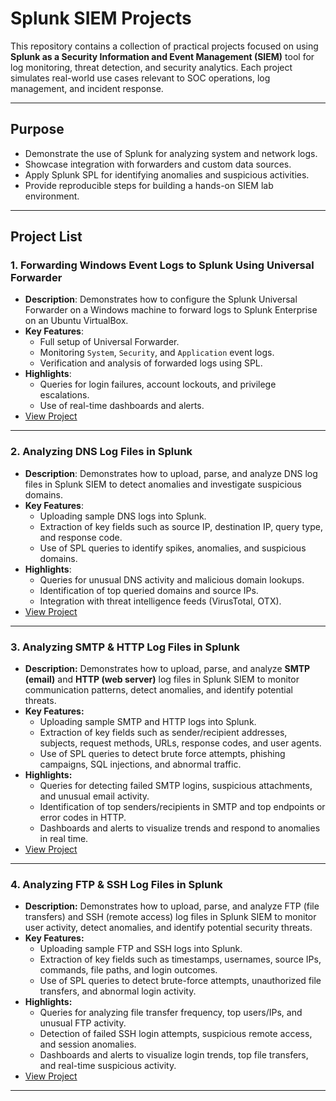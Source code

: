 # Splunk SIEM Projects

This repository contains a collection of practical projects focused on using **Splunk as a Security Information and Event Management (SIEM)** tool for log monitoring, threat detection, and security analytics. Each project simulates real-world use cases relevant to SOC operations, log management, and incident response.

---

## Purpose

- Demonstrate the use of Splunk for analyzing system and network logs.
- Showcase integration with forwarders and custom data sources.
- Apply Splunk SPL for identifying anomalies and suspicious activities.
- Provide reproducible steps for building a hands-on SIEM lab environment.

---

## Project List

### 1. **Forwarding Windows Event Logs to Splunk Using Universal Forwarder**
- **Description**: Demonstrates how to configure the Splunk Universal Forwarder on a Windows machine to forward logs to Splunk Enterprise on an Ubuntu VirtualBox.
- **Key Features**:
  - Full setup of Universal Forwarder.
  - Monitoring `System`, `Security`, and `Application` event logs.
  - Verification and analysis of forwarded logs using SPL.
- **Highlights**:
  - Queries for login failures, account lockouts, and privilege escalations.
  - Use of real-time dashboards and alerts.
- [View Project](https://github.com/00112244/splunk_works/blob/main/Forwarding-Windows-Event-Logs-to-Splunk-Using-Universal-Forwarder.md)

---
### 2. **Analyzing DNS Log Files in Splunk**
- **Description**: Demonstrates how to upload, parse, and analyze DNS log files in Splunk SIEM to detect anomalies and investigate suspicious domains.  
- **Key Features**:  
  - Uploading sample DNS logs into Splunk.  
  - Extraction of key fields such as source IP, destination IP, query type, and response code.  
  - Use of SPL queries to identify spikes, anomalies, and suspicious domains.  
- **Highlights**:  
  - Queries for unusual DNS activity and malicious domain lookups.  
  - Identification of top queried domains and source IPs.  
  - Integration with threat intelligence feeds (VirusTotal, OTX).  
- [View Project](https://github.com/00112244/splunk_works/blob/main/Forwarding-Windows-Event-Logs-to-Splunk-Using-Universal-Forwarder.md)
---
### 3. **Analyzing SMTP & HTTP Log Files in Splunk**
- **Description:** Demonstrates how to upload, parse, and analyze **SMTP (email)** and **HTTP (web server)** log files in Splunk SIEM to monitor communication patterns, detect anomalies, and identify potential threats.
- **Key Features:**
  - Uploading sample SMTP and HTTP logs into Splunk.
  - Extraction of key fields such as sender/recipient addresses, subjects, request methods, URLs, response codes, and user agents.
  - Use of SPL queries to detect brute force attempts, phishing campaigns, SQL injections, and abnormal traffic.
- **Highlights:**
  - Queries for detecting failed SMTP logins, suspicious attachments, and unusual email activity.
  - Identification of top senders/recipients in SMTP and top endpoints or error codes in HTTP.
  - Dashboards and alerts to visualize trends and respond to anomalies in real time.
- [View Project](https://github.com/00112244/splunk_works/blob/main/Analyzing-SMTP-and-HTTP-Log-Files-Using-Splunk-SIEM.md)
---
### 4. Analyzing FTP & SSH Log Files in Splunk
- **Description:** Demonstrates how to upload, parse, and analyze FTP (file transfers) and SSH (remote access) log files in Splunk SIEM to monitor user activity, detect anomalies, and identify potential security threats.
- **Key Features:**
  - Uploading sample FTP and SSH logs into Splunk.
  - Extraction of key fields such as timestamps, usernames, source IPs, commands, file paths, and login outcomes.
  - Use of SPL queries to detect brute-force attempts, unauthorized file transfers, and abnormal login activity.
- **Highlights:**
  - Queries for analyzing file transfer frequency, top users/IPs, and unusual FTP activity.
  - Detection of failed SSH login attempts, suspicious remote access, and session anomalies.
  - Dashboards and alerts to visualize login trends, top file transfers, and real-time suspicious activity.
- [View Project](https://github.com/00112244/splunk_works/blob/main/Analyzing-FTP-and-SSH-Log-Files-Using-Splunk-SIEM.md)
---


